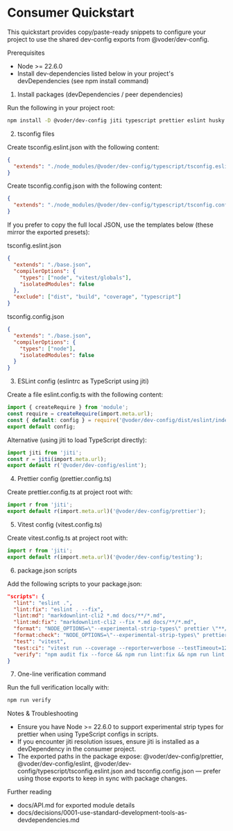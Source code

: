 # Consumer Quickstart

This quickstart provides copy/paste-ready snippets to configure your project to use the shared dev-config exports from @voder/dev-config.

Prerequisites
- Node >= 22.6.0
- Install dev-dependencies listed below in your project's devDependencies (see npm install command)

1) Install packages (devDependencies / peer dependencies)

Run the following in your project root:

```bash
npm install -D @voder/dev-config jiti typescript prettier eslint husky vitest @vitest/coverage-istanbul markdownlint-cli2 eslint-plugin-import eslint-plugin-unicorn eslint-plugin-simple-import-sort eslint-config-prettier @typescript-eslint/parser @typescript-eslint/eslint-plugin
```

2) tsconfig files

Create tsconfig.eslint.json with the following content:

```json
{
  "extends": "./node_modules/@voder/dev-config/typescript/tsconfig.eslint.json"
}
```

Create tsconfig.config.json with the following content:

```json
{
  "extends": "./node_modules/@voder/dev-config/typescript/tsconfig.config.json"
}
```

If you prefer to copy the full local JSON, use the templates below (these mirror the exported presets):

tsconfig.eslint.json

```json
{
  "extends": "./base.json",
  "compilerOptions": {
    "types": ["node", "vitest/globals"],
    "isolatedModules": false
  },
  "exclude": ["dist", "build", "coverage", "typescript"]
}
```

tsconfig.config.json

```json
{
  "extends": "./base.json",
  "compilerOptions": {
    "types": ["node"],
    "isolatedModules": false
  }
}
```

3) ESLint config (eslintrc as TypeScript using jiti)

Create a file eslint.config.ts with the following content:

```ts
import { createRequire } from 'module';
const require = createRequire(import.meta.url);
const { default: config } = require('@voder/dev-config/dist/eslint/index.js');
export default config;
```

Alternative (using jiti to load TypeScript directly):

```ts
import jiti from 'jiti';
const r = jiti(import.meta.url);
export default r('@voder/dev-config/eslint');
```

4) Prettier config (prettier.config.ts)

Create prettier.config.ts at project root with:

```ts
import r from 'jiti';
export default r(import.meta.url)('@voder/dev-config/prettier');
```

5) Vitest config (vitest.config.ts)

Create vitest.config.ts at project root with:

```ts
import r from 'jiti';
export default r(import.meta.url)('@voder/dev-config/testing');
```

6) package.json scripts

Add the following scripts to your package.json:

```json
"scripts": {
  "lint": "eslint .",
  "lint:fix": "eslint . --fix",
  "lint:md": "markdownlint-cli2 *.md docs/**/*.md",
  "lint:md:fix": "markdownlint-cli2 --fix *.md docs/**/*.md",
  "format": "NODE_OPTIONS=\"--experimental-strip-types\" prettier \"**/*.{ts,tsx,js,jsx,json,md}\" --write",
  "format:check": "NODE_OPTIONS=\"--experimental-strip-types\" prettier \"**/*.{ts,tsx,js,jsx,json,md}\" --check",
  "test": "vitest",
  "test:ci": "vitest run --coverage --reporter=verbose --testTimeout=120000",
  "verify": "npm audit fix --force && npm run lint:fix && npm run lint:check && npm run lint:md:fix && npm run format && npm run build && npm run test:ci"
}
```

7) One-line verification command

Run the full verification locally with:

```bash
npm run verify
```

Notes & Troubleshooting
- Ensure you have Node >= 22.6.0 to support experimental strip types for prettier when using TypeScript configs in scripts.
- If you encounter jiti resolution issues, ensure jiti is installed as a devDependency in the consumer project.
- The exported paths in the package expose: @voder/dev-config/prettier, @voder/dev-config/eslint, @voder/dev-config/typescript/tsconfig.eslint.json and tsconfig.config.json — prefer using those exports to keep in sync with package changes.

Further reading
- docs/API.md for exported module details
- docs/decisions/0001-use-standard-development-tools-as-devdependencies.md
